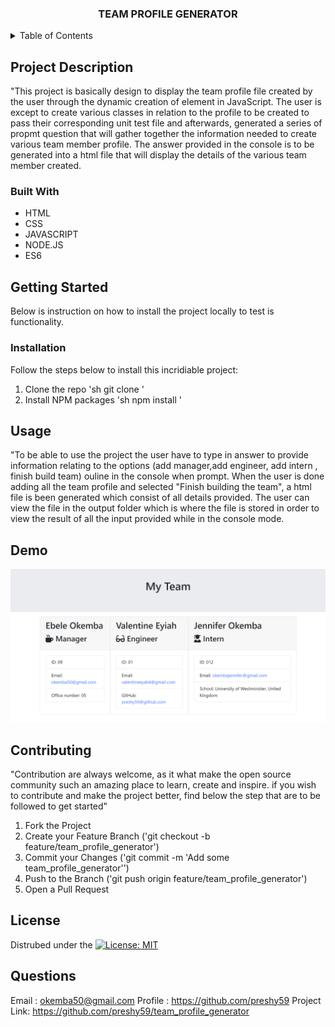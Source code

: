 

<a name="readme-top"></a>

<!-- PROJECT TITLE -->

<h3 align="center">TEAM PROFILE GENERATOR</h3>

 

<!-- TABLE OF CONTENTS -->
<details>
  <summary>Table of Contents</summary>
  <ol>
    <li>
      <a href="#project-description"> Project Description</a>
      <ul>
        <li><a href="#built-with">Built With</a></li>
      </ul>
    </li>
    <li>
      <a href="#getting-started">Getting Started</a>
      <ul>
         <li><a href="#installation">Installation</a></li>
          <li><a href="#run-locally">Run Locally</a></li>
      </ul>
    </li>
    <li><a href="#usage">Usage</a></li>
    <li><a href="#contributing">Contributing</a></li>
    <li><a href="#demo">Demo</a></li>
    <li><a href="#license">License</a></li>
    <li><a href="#question">Questions</a></li>
    </ol>
</details>



<!-- DESCRIPTION OF THE PROJECT -->
## Project Description
"This project is basically design to display the team profile file created by the user through the dynamic creation of element in JavaScript. The user is except to create various classes in relation to the profile to be created to pass their corresponding unit test file and afterwards, generated a series of propmt question that will gather together the information needed to create various team member profile. The answer provided in the console is to be generated into a html file that will display the details of the various team member created. 

### Built With

 * HTML
 * CSS
 * JAVASCRIPT
 * NODE.JS
 * ES6



<!-- GETTING STARTED -->
## Getting Started

Below is instruction on how to install the project locally to test is functionality.

### Installation
Follow the steps below to install this incridiable project:

1. Clone the repo
   'sh
   git clone 
   '
2. Install NPM packages
   'sh
   npm install
   '


<!-- USAGE EXAMPLES -->
## Usage
"To be able to use the project the user have to type in answer to provide information relating to the options (add manager,add engineer, add intern , finish build team) ouline in the console when prompt. When the user is done adding all the team profile and selected "Finish building the team", a html file is been generated which consist of all details provided. The user can view the file in the output folder which is where the file is stored in order to view the result of all the input provided while in the console mode.

<!-- DEMO ON HOW THE PROJECT WORKS -->
## Demo

![Screenshoot description of the application](./output/images/team_profile.png)


<!-- CONTRIBUTING -->
## Contributing

"Contribution are always welcome, as it what make the open source community such an amazing place to learn, create and inspire. if you wish to contribute and make the project better, find below the step that  are to be followed to get started"
1. Fork the Project
2. Create your Feature Branch ('git checkout -b feature/team_profile_generator')
3. Commit your Changes ('git commit -m 'Add some team_profile_generator'')
4. Push to the Branch ('git push origin feature/team_profile_generator')
5. Open a Pull Request

<!-- LICENSE -->
## License

Distrubed under the [![License: MIT](https://img.shields.io/badge/License-MIT-yellow.svg)](https://opensource.org/licenses/MIT)

<!-- QUESTIONS -->
## Questions

Email : okemba50@gmail.com
Profile : https://github.com/preshy59
Project Link: https://github.com/preshy59/team_profile_generator